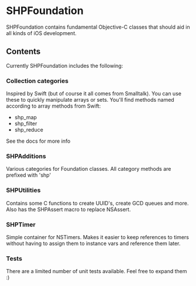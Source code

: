 # SHPFoundation

SHPFoundation contains fundamental Objective-C classes that should aid in all kinds of iOS development.

## Contents

Currently SHPFoundation includes the following:

### Collection categories

Inspired by Swift (but of course it all comes from Smalltalk). You can use these to quickly manipulate arrays or sets. You'll find methods named according to array methods from Swift:

* shp_map
* shp_filter
* shp_reduce

See the docs for more info


### SHPAdditions

Various categories for Foundation classes. All category methods are prefixed with 'shp'

### SHPUtilities

Contains some C functions to create UUID's, create GCD queues and more. Also has the SHPAssert macro to replace NSAssert.

### SHPTimer

Simple container for NSTimers. Makes it easier to keep references to timers without having to assign them to instance vars and reference them later.

### Tests

There are a limited number of unit tests available. Feel free to expand them :)
